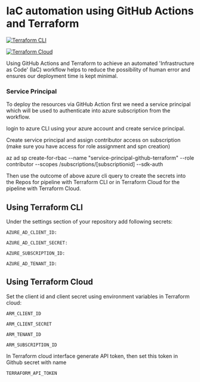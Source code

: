 # IaC automation using GitHub Actions and Terraform

[![Terraform CLI](https://github.com/mohamedkdidi/terraform-github-actions/actions/workflows/terraform_cli.yml/badge.svg)](https://github.com/mohamedkdidi/terraform-github-actions/actions/workflows/terraform_cli.yml)

[![Terraform Cloud](https://github.com/mohamedkdidi/terraform-github-actions/actions/workflows/terraform_cloud.yml/badge.svg)](https://github.com/mohamedkdidi/terraform-github-actions/actions/workflows/terraform_cloud.yml) 

Using GitHub Actions and Terraform to achieve an automated 'Infrastructure as Code' (IaC) workflow helps to reduce the possibility of human error and ensures our deployment time is kept minimal.


### Service Principal

To deploy the resources via GitHub Action first we need a service principal which will be used to authenticate into azure subscription from the workflow.

login to azure CLI using your azure account and create service principal.

Create service principal and assign contributor access on subscription (make sure you have access for role assignment and spn creation)

az ad sp create-for-rbac --name "service-principal-github-terraform" --role contributor --scopes /subscriptions/[subscriptionid] --sdk-auth

Then use the outcome of above azure cli query to create the secrets into the Repos for pipeline with Terraform CLI or in Terraform Cloud for the pipeline with Terraform Cloud.



## Using Terraform CLI

Under the settings section of your repository add following secrets:

```
AZURE_AD_CLIENT_ID:

AZURE_AD_CLIENT_SECRET:

AZURE_SUBSCRIPTION_ID:

AZURE_AD_TENANT_ID:
```

## Using Terraform Cloud

Set the client id and client secret using environment variables in Terraform cloud:

```
ARM_CLIENT_ID

ARM_CLIENT_SECRET

ARM_TENANT_ID

ARM_SUBSCRIPTION_ID
```

In Terraform cloud interface generate API token, then set this token in Github secret with name 
```
TERRAFORM_API_TOKEN
```
